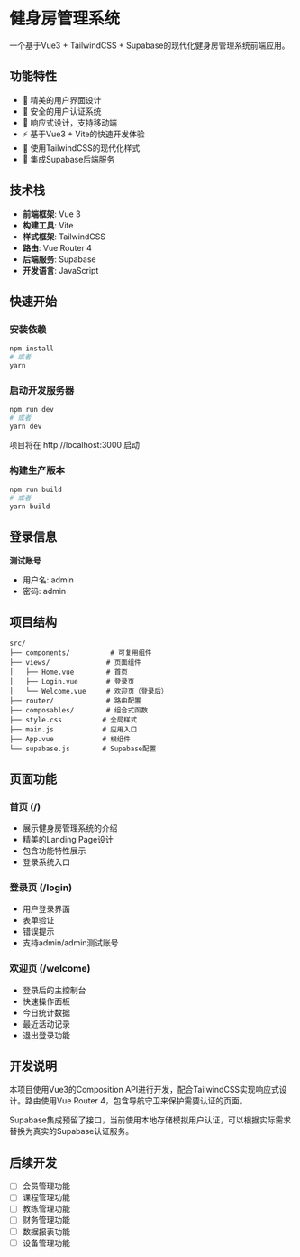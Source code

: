 # 健身房管理系统

一个基于Vue3 + TailwindCSS + Supabase的现代化健身房管理系统前端应用。

## 功能特性

- 🎨 精美的用户界面设计
- 🔐 安全的用户认证系统
- 📱 响应式设计，支持移动端
- ⚡ 基于Vue3 + Vite的快速开发体验
- 🎯 使用TailwindCSS的现代化样式
- 🔧 集成Supabase后端服务

## 技术栈

- **前端框架**: Vue 3
- **构建工具**: Vite
- **样式框架**: TailwindCSS
- **路由**: Vue Router 4
- **后端服务**: Supabase
- **开发语言**: JavaScript

## 快速开始

### 安装依赖

```bash
npm install
# 或者
yarn
```

### 启动开发服务器

```bash
npm run dev
# 或者
yarn dev
```

项目将在 http://localhost:3000 启动

### 构建生产版本

```bash
npm run build
# 或者
yarn build
```

## 登录信息

**测试账号**
- 用户名: admin
- 密码: admin

## 项目结构

```
src/
├── components/          # 可复用组件
├── views/              # 页面组件
│   ├── Home.vue        # 首页
│   ├── Login.vue       # 登录页
│   └── Welcome.vue     # 欢迎页（登录后）
├── router/             # 路由配置
├── composables/        # 组合式函数
├── style.css          # 全局样式
├── main.js            # 应用入口
├── App.vue            # 根组件
└── supabase.js        # Supabase配置
```

## 页面功能

### 首页 (/)
- 展示健身房管理系统的介绍
- 精美的Landing Page设计
- 包含功能特性展示
- 登录系统入口

### 登录页 (/login)
- 用户登录界面
- 表单验证
- 错误提示
- 支持admin/admin测试账号

### 欢迎页 (/welcome)
- 登录后的主控制台
- 快速操作面板
- 今日统计数据
- 最近活动记录
- 退出登录功能

## 开发说明

本项目使用Vue3的Composition API进行开发，配合TailwindCSS实现响应式设计。路由使用Vue Router 4，包含导航守卫来保护需要认证的页面。

Supabase集成预留了接口，当前使用本地存储模拟用户认证，可以根据实际需求替换为真实的Supabase认证服务。

## 后续开发

- [ ] 会员管理功能
- [ ] 课程管理功能  
- [ ] 教练管理功能
- [ ] 财务管理功能
- [ ] 数据报表功能
- [ ] 设备管理功能
